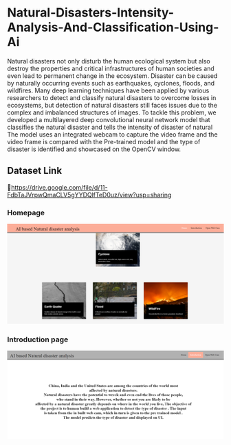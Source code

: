 # Natural-Disasters-Intensity-Analysis-And-Classification-Using-Ai
Natural disasters not only disturb the human ecological system but also destroy the properties and critical infrastructures of human societies and even lead to permanent change in the ecosystem. Disaster can be caused by naturally occurring events such as earthquakes, cyclones, floods, and wildfires. Many deep learning techniques have been applied by various researchers to detect and classify natural disasters to overcome losses in ecosystems, but detection of natural disasters still faces issues due to the complex and imbalanced structures of images. To tackle this problem, we developed a multilayered deep convolutional neural network model that classifies the natural disaster and tells the intensity of disaster  of natural The model uses an integrated webcam to capture the video frame and the video frame is compared with the Pre-trained model and the type of disaster is identified and showcased on the OpenCV window. 
## Dataset Link 
🔗https://drive.google.com/file/d/11-FdbTaJVrpwQmaCLV5gYYDQlfTeD0uz/view?usp=sharing
### Homepage
![Natural-Disasters-Intensity-Analysis-And-Classification-Using-Ai home]( https://github.com/taniyaabbineni14/Natural-Disasters-Intensity-Analysis-And-Classification-Using-Ai/blob/main/Img/home.png)
### Introduction page
![Natural-Disasters-Intensity-Analysis-And-Classification-Using-Ai intro](https://github.com/taniyaabbineni14/Natural-Disasters-Intensity-Analysis-And-Classification-Using-Ai/blob/main/Img/intro.png)
